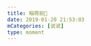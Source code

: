 ```yaml
---
title: 稲荷前🚃
date: 2019-01-20 21:53:03
mCategories: [说说]
type: moment
---
```


<div id="pics-20190120215303"></div>

<script src="/lib/moment/pics.js"></script>
<script>
var data = [
    {"link": "2019-01-20_000000.jpeg", "type": "shuoshuo"}
];
picsRender(data, "pics-20190120215303");
</script>
